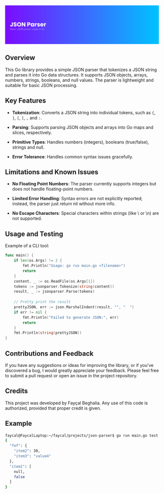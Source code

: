 ![Banner](images/banner.png)

## Overview

This Go library provides a simple JSON parser that tokenizes a JSON string and parses it into Go data structures. It supports JSON objects, arrays, numbers, strings, booleans, and null values. The parser is lightweight and suitable for basic JSON processing.

## Key Features

- **Tokenization**: Converts a JSON string into individual tokens, such as `{`, `}`, `[`, `]`, `,` and `:`.

- **Parsing**: Supports parsing JSON objects and arrays into Go maps and slices, respectively.

- **Primitive Types**: Handles numbers (integers), booleans (true/false), strings and null.

- **Error Tolerance**: Handles common syntax issues gracefully.

## Limitations and Known Issues

- **No Floating Point Numbers**: The parser currently supports integers but does not handle floating-point numbers.

- **Limited Error Handling**: Syntax errors are not explicitly reported; instead, the parser just return nil without more info.

- **No Escape Characters**: Special characters within strings (like \ or \n) are not supported.

## Usage and Testing

Example of a CLI tool:

```go
func main() {
	if len(os.Args) != 2 {
		fmt.Println("Usage: go run main.go <filename>")
		return
	}
	content, _ := os.ReadFile(os.Args[1])
	tokens := jsonparser.Tokenize(string(content))
	result, _ := jsonparser.Parse(tokens)

	// Pretty print the result
	prettyJSON, err := json.MarshalIndent(result, "", "  ")
	if err != nil {
		fmt.Println("Failed to generate JSON:", err)
		return
	}
	fmt.Println(string(prettyJSON))
}
```

## Contributions and Feedback

If you have any suggestions or ideas for improving the library, or if you've discovered a bug, I would greatly appreciate your feedback. Please feel free to submit a pull request or open an issue in the project repository.

## Credits

This project was developed by Fayçal Beghalia. Any use of this code is authorized, provided that proper credit is given.

## Example

```sh
faycal@FaycalLaptop:~/faycal/projects/json-parser$ go run main.go test.json 
{
  "fef": {
    "item2": 30,
    "item3": "value4"
  },
  "item1": [
    null,
    false
  ]
}
```
